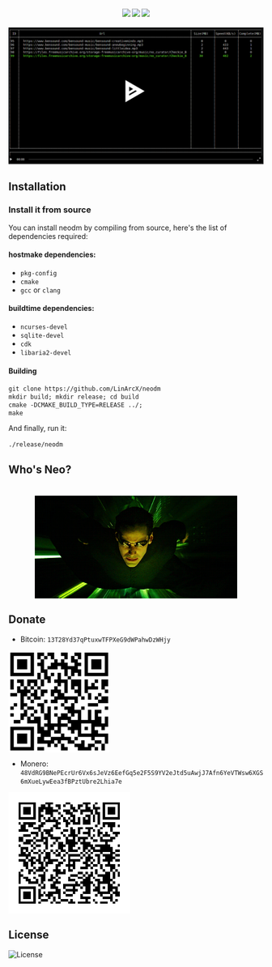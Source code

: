 <h4 align="center">
  <img src="https://img.shields.io/github/languages/top/LinArcX/neodm.svg"/>  <img src="https://img.shields.io/github/repo-size/LinArcX/neodm.svg"/>  <img src="https://img.shields.io/github/tag/LinArcX/neodm.svg?colorB=green"/>
</h4>

[![asciicast](./assets/images/asciinema_nedom.png)](https://asciinema.org/a/dK2lxcmSdjhrX0hpb7btywJxu)

## Installation

### Install it from source
You can install neodm by compiling from source, here's the list of dependencies required:

#### hostmake dependencies:
 - `pkg-config`
 - `cmake`
 - `gcc` or `clang`

#### buildtime dependencies:
 - `ncurses-devel`
 - `sqlite-devel`
 - `cdk`
 - `libaria2-devel`

#### Building
```
git clone https://github.com/LinArcX/neodm
mkdir build; mkdir release; cd build
cmake -DCMAKE_BUILD_TYPE=RELEASE ../;
make
```
And finally, run it:

`./release/neodm`

## Who's Neo?
<h1 align="center">
    <img src="assets/images/neo.gif" align="center" width="400"/>
</h1>

## Donate
- Bitcoin: `13T28Yd37qPtuxwTFPXeG9dWPahwDzWHjy`
<img src="assets/donate/Bitcoin.png" width="200" align="center" />

- Monero: `48VdRG9BNePEcrUr6Vx6sJeVz6EefGq5e2F5S9YV2eJtd5uAwjJ7Afn6YeVTWsw6XGS6mXueLywEea3fBPztUbre2Lhia7e`
<img src="assets/donate/Monero.png" align="center" />

## License
![License](https://img.shields.io/github/license/LinArcX/neodm.svg)
